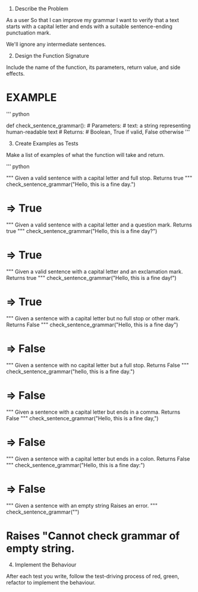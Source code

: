 1. Describe the Problem

As a user
So that I can improve my grammar
I want to verify that a text starts with a capital letter and ends with a suitable sentence-ending punctuation mark.

We'll ignore any intermediate sentences.

2. Design the Function Signature

Include the name of the function, its parameters, return value, and side effects.

# EXAMPLE
'''
python

def check_sentence_grammar():
    # Parameters:
    #   text: a string representing human-readable text
    # Returns:
    #   Boolean, True if valid, False otherwise
'''


3. Create Examples as Tests

Make a list of examples of what the function will take and return.

'''
python

"""
Given a valid sentence with a capital letter and full stop.
Returns true
"""
check_sentence_grammar("Hello, this is a fine day.")
# => True

"""
Given a valid sentence with a capital letter and a question mark.
Returns true
"""
check_sentence_grammar("Hello, this is a fine day?")
# => True


"""
Given a valid sentence with a capital letter and an exclamation mark.
Returns true
"""
check_sentence_grammar("Hello, this is a fine day!")
# => True


"""
Given a sentence with a capital letter but no full stop or other mark.
Returns False 
"""
check_sentence_grammar("Hello, this is a fine day")
 # => False

"""
Given a sentence with no capital letter but a full stop.
Returns False 
"""
check_sentence_grammar("hello, this is a fine day.")
# => False

"""
Given a sentence with a capital letter but ends in a comma.
Returns False 
"""
check_sentence_grammar("Hello, this is a fine day,")
# => False

"""
Given a sentence with a capital letter but ends in a colon.
Returns False 
"""
check_sentence_grammar("Hello, this is a fine day:")
# => False

"""
Given a sentence with an empty string
Raises an error.
"""
check_sentence_grammar("")
# Raises "Cannot check grammar of empty string.

4. Implement the Behaviour

After each test you write, follow the test-driving process of red, green, refactor to implement the behaviour.

